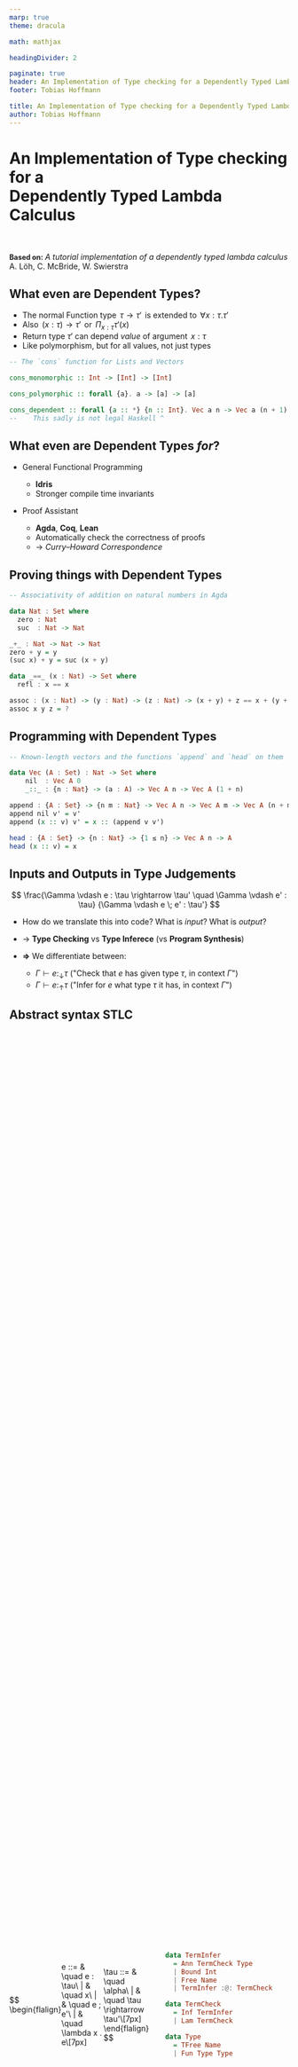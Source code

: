 ```yaml
---
marp: true
theme: dracula

math: mathjax

headingDivider: 2

paginate: true
header: An Implementation of Type checking for a Dependently Typed Lambda Calculus
footer: Tobias Hoffmann

title: An Implementation of Type checking for a Dependently Typed Lambda Calculus
author: Tobias Hoffmann
---
```


<style>
section {
    font-size: 30px;
}
</style>

# An Implementation of Type checking for a <br> Dependently Typed Lambda Calculus

<style>
.outer {
    /* background:blue; */
    display:flex;
    flex-flow: row wrap;
    width:100%;
    height:90%;
}

.inner {
    /* background:green; */
    width:50%;
    display:flex;
    justify-content: center;
    align-items: center;  
}

.inner2 {
    /* background:red; */
    width: 70%;
}
</style>

<style scoped>
  section {
    /* align-items: stretch; */
    display: flex;
    flex-flow: column nowrap;
    justify-content: center;
  }
</style>

<br>

<span style="font-size: 90%"> **Based on:** </span>
_A tutorial implementation of a dependently typed lambda calculus_\
A. Löh, C. McBride, W. Swierstra


## What even are Dependent Types?

- The normal Function type $\, \tau \rightarrow \tau' \,$ is extended to $\, \forall x : \tau . \tau'$
- Also $\, (x : \tau) \rightarrow \tau' \,$ or $\, \Pi_{x : \tau} \tau'(x)$
- Return type $\tau'$ can depend _value_ of argument $\, x : \tau$
- Like polymorphism, but for all values, not just types

```hs
-- The `cons` function for Lists and Vectors

cons_monomorphic :: Int -> [Int] -> [Int]

cons_polymorphic :: forall {a}. a -> [a] -> [a]

cons_dependent :: forall {a :: *} {n :: Int}. Vec a n -> Vec a (n + 1)
--    This sadly is not legal Haskell ^
```


## What even are Dependent Types _for_?

- General Functional Programming
  - **Idris**
  - Stronger compile time invariants

- Proof Assistant
  - **Agda**, **Coq**, **Lean**
  - Automatically check the correctness of proofs
  - → _Curry–Howard Correspondence_


## Proving things with Dependent Types

```hs
-- Associativity of addition on natural numbers in Agda

data Nat : Set where
  zero : Nat
  suc  : Nat -> Nat

_+_ : Nat -> Nat -> Nat
zero + y = y
(suc x) + y = suc (x + y)

data _==_ (x : Nat) -> Set where
  refl : x == x

assoc : (x : Nat) -> (y : Nat) -> (z : Nat) -> (x + y) + z == x + (y + z)
assoc x y z = ?
```


## Programming with Dependent Types

```hs
-- Known-length vectors and the functions `append` and `head` on them

data Vec (A : Set) : Nat -> Set where
    nil  : Vec A 0
    _::_ : {n : Nat} -> (a : A) -> Vec A n -> Vec A (1 + n)

append : {A : Set} -> {n m : Nat} -> Vec A n -> Vec A m -> Vec A (n + m)
append nil v' = v'
append (x :: v) v' = x :: (append v v')

head : {A : Set} -> {n : Nat} -> {1 ≤ n} -> Vec A n -> A
head (x :: v) = x
```


## Inputs and Outputs in Type Judgements

$$
\frac{\Gamma \vdash e : \tau \rightarrow \tau' \quad \Gamma \vdash e' : \tau}
     {\Gamma \vdash e \; e' : \tau'}
$$

- How do we translate this into code? What is _input_? What is _output_?
- → **Type Checking** vs **Type Inferece** (vs **Program Synthesis**)

- **⇒** We differentiate between:
  - $\Gamma \vdash e :_\downarrow \tau$ ("Check that $e$ has given type $\tau$, in context $\Gamma$")
  - $\Gamma \vdash e :_\uparrow \tau$ ("Infer for $e$ what type $\tau$ it has, in context $\Gamma$")


## Abstract syntax STLC

<div class="outer">
<div class="inner">

$$
\begin{flalign}

e ::= & \quad e : \tau\\
| & \quad x\\
| & \quad e \; e'\\
| & \quad \lambda x . e\\[7px]

\tau ::= & \quad \alpha\\
| & \quad \tau \rightarrow \tau'\\[7px]
\end{flalign}
$$

</div>
<div class="inner">

```hs
data TermInfer
  = Ann TermCheck Type
  | Bound Int
  | Free Name
  | TermInfer :@: TermCheck

data TermCheck
  = Inf TermInfer
  | Lam TermCheck

data Type
  = TFree Name
  | Fun Type Type
```

</div>
</div>


## Abstract syntax DTLC

<div class="outer">
<div class="inner">

$$
\begin{flalign}
e , \rho , \kappa ::= & \quad e : \rho\\
| & \quad \ast\\
| & \quad \forall x : \rho . \rho'\\
| & \quad x\\
| & \quad e \; e'\\
| & \quad \lambda x . e
\end{flalign}
$$

</div>
<div class="inner">

```hs
data TermInfer
  = Ann TermCheck TermCheck
  | Star
  | Pi TermCheck TermCheck
  | Bound Int
  | Free Name
  | TermInfer :@: TermCheck

data TermCheck
  = Inf TermInfer
  | Lam TermCheck
```

</div>
</div>


## Type Checking of Inferrable Term

<div class="outer">
<div class="inner">
<div class="inner2">

$$
\frac{\Gamma \vdash e :_\uparrow \tau}
     {\Gamma \vdash e :_\downarrow \tau}
$$

</div>
</div>
<div class="inner">
<div class="inner2">

```hs
typeCheck i g (Inf e) t = do
  t' <- typeInfer i g e
  if t == t'
    then return ()
    else
      failure ":("
```

</div>
</div>
</div>


## Interlude: Bindings 😬

$$
\begin{align}
& (\lambda x . \lambda y . x) (\lambda y . y)\\
\rightsquigarrow \; & (\lambda y . \lambda y . y) \; ??? 
\end{align}
$$

- There is no silver bullet solution
- We use a combintation of two styles of bindings
  - → _locally nameless_
  - Local: _de Bruijn indices_
  - Global: String names

- E.g.: $const = \lambda \rightarrow \lambda \rightarrow 1$


## Type Inference of Free Variables

<div class="outer">
<div class="inner">
<div class="inner2">

$$
\frac{\Gamma(x) =  \tau}
     {\Gamma \vdash x :_\uparrow \tau}
$$

</div>
</div>
<div class="inner">
<div class="inner2">

```hs
typeInfer i g (Free x) =
  case lookup x g of
    Just t -> return t
    Nothing -> failure ":("
typeInfer i g (Bound j) =
  undefined -- Never needed
```

</div>
</div>
</div>


## Type Checking of Abstraction ($\, \lambda x . e \,$)

<div class="outer">
<div class="inner">
<div class="inner2">

$$
\frac{\Gamma , x : \tau \vdash e :_\downarrow \tau'}
     {\Gamma \vdash \lambda x . e :_\downarrow \tau \rightarrow \tau'}
$$

</div>
</div>
<div class="inner">
<div class="inner2">


```hs
typeCheck i g (Lam e) (Fun t t') = 
  typeCheck (i + 1)
    ((Local i, HasType t) : g)
    (substCheck 0 (Free (Local i)) e)
    t'
```

</div>
</div>
<div class="inner">
<div class="inne2">

$$
\frac{\Gamma , x : \tau \vdash e :_\downarrow \tau'}
     {\Gamma \vdash \lambda x . e :_\downarrow \forall x : \tau . \tau'}
$$

</div>
</div>
<div class="inner">
<div class="inner2">

```hs
typeCheck i g (Lam e) (VPi t t') =
  typeCheck (i + 1)
    ((Local i, t) : g)
    (substCheck 0 (Free (Local i)) e)
    (t' (vfree (Local i)))
```

</div>
</div>
</div>


## Type Inference of Application ($\, e \; e' \,$)

<div class="outer">
<div class="inner">
<div class="inner2">

$$
\frac{\Gamma \vdash e :_\uparrow \tau \rightarrow \tau' \quad \Gamma \vdash e' :_\downarrow \tau}
     {\Gamma \vdash e \; e' :_\uparrow \tau'}
$$

</div>
</div>
<div class="inner">
<div class="inner2">

```hs
typeInfer i g (e :@: e') = do
  s <- typeInfer i g e
  case s of
    Fun t t' -> do
      typeCheck i g e' t
      return t'
    _ -> failure ":("
```

</div>
</div>
<div class="inner">
<div class="inner2">

$$
\frac{\Gamma \vdash e :_\uparrow \forall x : \tau . \tau' \quad \Gamma \vdash e' :_\downarrow \tau}
     {\Gamma \vdash e \; e' :_\uparrow \tau \! \left [ \, x \mapsto e' \, \right ]}
$$

</div>
</div>
<div class="inner">
<div class="inner2">

```hs
typeInfer i g (e :@: e') = do
  s <- typeInfer i g e
  case s of
    VPi t t' -> do
      typeCheck i g e' t
      return
        (t' (evalCheck [] e'))
    _ -> failure ":("
```

</div>
</div>
</div>


## Type Inference of Annotation ($\, e : \rho \,$)

<div class="outer">
<div class="inner">
<div class="inner2">

$$
\frac{\Gamma \vdash \tau : \ast \quad \Gamma \vdash e :_\downarrow \tau}
     {\Gamma \vdash (\,e : \tau\,) :_\uparrow \tau}
$$

</div>
</div>
<div class="inner">
<div class="inner2">


```hs
typeInfer i g (Ann e t) = do
  kindCheck g t Star
  typeCheck i g e t
  return t
```

</div>
</div>
<div class="inner">
<div class="inner2">

$$
\frac{\Gamma \vdash \rho :_\downarrow \ast \quad \rho \Downarrow \tau \quad \Gamma \vdash e :_\downarrow \tau}
     {\Gamma \vdash (\,e : \rho\,) :_\uparrow \tau}
$$

</div>
</div>
<div class="inner">
<div class="inner2">

```hs
typeInfer i g (Ann e r) = do
  typeCheck i g r VStar
  let t = evalCheck [] r
  typeCheck i g e t
  return t
```

</div>
</div>
</div>


## _Kinding_ of Types ($\, \tau \rightarrow \tau' \,$ and $\, \forall x : \rho . \rho' \,$)

<div class="outer">
<div class="inner">
<div class="inner2">

$$
\frac{\Gamma \vdash \tau : \ast \quad \Gamma \vdash \tau' : \ast}
     {\Gamma \vdash \tau \rightarrow \tau' : \ast}
$$

</div>
</div>
<div class="inner">
<div class="inner2">


```hs
kindCheck g (Fun k k') Star = do
  kindCheck g k Star
  kindCheck g k' Star
```

</div>
</div>
<div class="inner">
<div class="inner2">

$$
\frac{\Gamma \vdash \rho :_\downarrow \ast \quad \rho \Downarrow \tau \quad \Gamma , x : \tau \vdash \rho' :_\downarrow \ast}
     {\Gamma \vdash \forall x : \rho . \rho' :_\uparrow \ast}
$$

</div>
</div>
<div class="inner">
<div class="inner2">

```hs
typeInfer i g (Pi r r') =
  do
    typeCheck i g r VStar
    let t = evalCheck [] r
    typeCheck (i + 1)
      ((Local i, t) : g)
      (substCheck0 (Free (Local i)) r')
      VStar
    return VStar
```

</div>
</div>
</div>


## Interlude: Bindings 😬

$$
\begin{align}
& (\lambda x . \lambda y . x) (\lambda y . y)\\
\rightsquigarrow \; & (\lambda y . \lambda y . y) \; ??? 
\end{align}
$$

- There is no silver bullet solution
- We use a combintation of two styles of bindings
  - → _locally nameless_
  - Local: _de Bruijn indices_
  - Global: String names

- E.g.: $const = \lambda \rightarrow \lambda \rightarrow 1$


## Type Inference of Free Variables

<div class="outer" style="height: 25%;">
<div class="inner">
<div class="inner2">

$$
\frac{}
     {\Gamma \vdash \ast :_\uparrow \ast}
$$

</div>
</div>
<div class="inner">
<div class="inner2">

```hs
typeInfer i g Star =
  return VStar
```

</div>
</div>
</div>

- This is _unsound_ (→ _Girard's paradox_)
- **⇒** Idea: Introduce _Universe Levels_
  - $\ast : \ast_1$
  - $\ast_1 : \ast_2$
  - ...


## Conclusion

- Dependent types aren't scary
- Implementing type inference & type checking isn't scary
- 


## Sources & co

**Slides at:** https://github.com/Garbaz/seminar-dependent-types

**[1]** Löh, Andres, Conor McBride, Wouter Swierstra. _"A tutorial implementation of a dependently typed lambda calculus."_ Fundamenta informaticae 102.2 (2010): 177-207.
**[2]** Jana Dunfield, Neel Krishnaswami. _"Bidirectional typing"_ ACM Computing Surveys (CSUR) 54.5 (2021): 1-38.